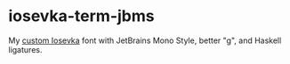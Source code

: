 # iosevka-term-jbms

My [custom Iosevka](https://typeof.net/Iosevka/customizer) font with JetBrains Mono Style, better "g", and Haskell ligatures.
